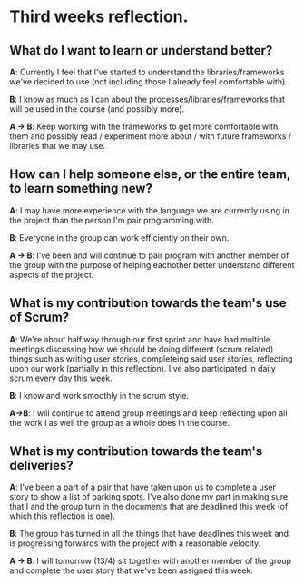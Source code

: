 # Third weeks reflection.

## What do I want to learn or understand better?

**A**: Currently I feel that I've started to understand the libraries/frameworks we've decided to use (not including those I already feel comfortable with). 

**B**: I know as much as I can about the processes/libraries/frameworks that will be used in the course (and possibly more).

**A -> B**: Keep working with the frameworks to get more comfortable with them and possibly read / experiment more about / with future frameworks / libraries that we may use.

## How can I help someone else, or the entire team, to learn something new?

**A**: I may have more experience with the language we are currently using in the project than the person I'm pair programming with.

**B**: Everyone in the group can work efficiently on their own.

**A -> B**: I've been and will continue to pair program with another member of the group with the purpose of helping eachother better understand different aspects of the project.

## What is my contribution towards the team's use of Scrum?

**A**: We're about half way through our first sprint and have had multiple meetings discussing how we should be doing different (scrum related) things such as writing user stories, completeing said user stories, reflecting upon our work (partially in this reflection). I've also participated in daily scrum every day this week.  

**B**: I know and work smoothly in the scrum style.

**A->B**: I will continue to attend group meetings and keep reflecting upon all the work I as well the group as a whole does in the course.

## What is my contribution towards the team's deliveries?

**A**: I've been a part of a pair that have taken upon us to complete a user story to show a list of parking spots. I've also done my part in making sure that I and the group turn in the documents that are deadlined this week (of which this reflection is one).

**B**: The group has turned in all the things that have deadlines this week and is progressing forwards with the project with a reasonable velocity. 

**A -> B**: I will tomorrow (13/4) sit together with another member of the group and complete the user story that we've been assigned this week.
